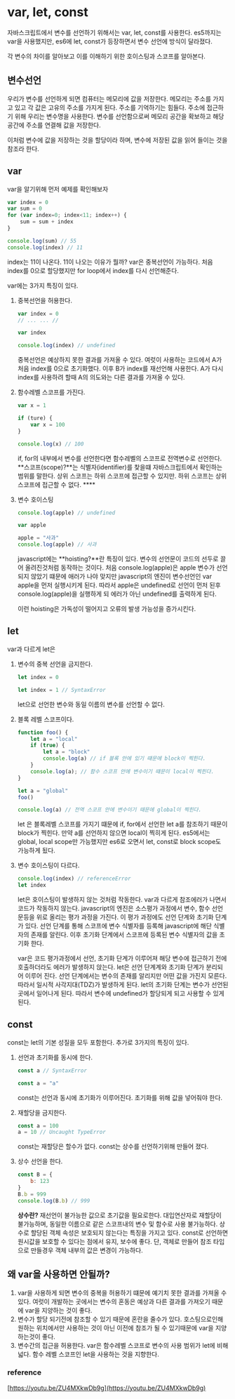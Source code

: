 # var, let, const

자바스크립트에서 변수를 선언하기 위해서는 var, let, const를 사용한다. es5까지는 var을 사용했지만, es6에 let, const가 등장하면서 변수 선언에 방식이 달라졌다.

각 변수의 차이를 알아보고 이를 이해하기 위한 호이스팅과 스코프를 알아본다.

## 변수선언

우리가 변수를 선언하게 되면 컴퓨터는 메모리에 값을 저장한다. 메모리는 주소를 가지고 있고 각 값은 고유의 주소를 가지게 된다. 주소를 기억하기는 힘들다. 주소에 접근하기 위해 우리는 변수명을 사용한다. 변수를 선언함으로써 메모리 공간을 확보하고 해당 공간에 주소를 연결해 값을 저장한다. 

이처럼 변수에 값을 저장하는 것을 할당이라 하며, 변수에 저장된 값을 읽어 들이는 것을 참조라 한다.

## var

var을 알기위해 먼저 예제를 확인해보자

```jsx
var index = 0
var sum = 0
for (var index=0; index<11; index++) {
    sum = sum + index
}

console.log(sum) // 55
console.log(index) // 11
```

index는 11이 나온다. 11이 나오는 이유가 뭘까? var은 중복선언이 가능하다. 처음 index를 0으로 할당했지만 for loop에서 index를 다시 선언해준다. 

var에는 3가지 특징이 있다.

1. 중복선언을 허용한다. 
    
    ```jsx
    var index = 0
    // ... ... //
    
    var index
    
    console.log(index) // undefined
    ```
    
    중복선언은 예상하지 못한 결과를 가져올 수 있다. 여럿이 사용하는 코드에서 A가 처음 index를 0으로 초기화했다. 이후 B가 index를 재선언해 사용한다. A가 다시 index를 사용하려 할때 A의 의도와는 다른 결과를 가져올 수 있다. 
    
2. 함수레벨 스코프를 가진다.
    
    ```jsx
    var x = 1
    
    if (ture) {
        var x = 100
    }
    
    console.log(x) // 100
    ```
    
    if, for의 내부에서 변수를 선언한다면  함수레벨의 스코프로 전역변수로 선언한다. **스코프(scope)?**는 식별자(identifier)를 찾을떄 자바스크립트에서 확인하는 범위를 말한다. 상위 스코프는 하위 스코프에 접근할 수 있지만. 하위 스코프는 상위 스코프에 접근할 수 없다. ****
    
3. 변수 호이스팅
    
    ```jsx
    console.log(apple) // undefined
    
    var apple
    
    apple = "사과"
    console.log(apple) // 사과
    ```
    
    javascript에는 **hoisting?**란 특징이 있다. 변수의 선언문이 코드의 선두로 끌어 올려진것처럼 동작하는 것이다.  처음 console.log(apple)은 apple 변수가 선언되지 않았기 떄문에 애러가 나야 맞지만 javascript의 엔진이 변수선언인 var apple을 먼저 실행시키게 된다. 따라서 apple은 undefined로 선언이 먼저 된후 console.log(apple)을 실행하게 되 에러가 아닌 undefined를 출력하게 된다.
    
    이런 hoisting은 가독성이 떨어지고 오류의 발생 가능성을 증가시킨다. 
    

## let

var과 다르게 let은

1. 변수의 중복 선언을 금지한다.
    
    ```jsx
    let index = 0
    
    let index = 1 // SyntaxError
    ```
    
    let으로 선언한 변수와 동일 이름의 변수를 선언할 수 없다. 
    
2. 블록 레벨 스코프이다.
    
    ```jsx
    function foo() {
        let a = "local"
        if (true) {
            let a = "block"
            console.log(a) // if 블록 안에 있기 떄문에 block이 찍힌다.
        }
        console.log(a); // 함수 스코프 안에 변수이기 떄문이 local이 찍힌다.
    }
    
    let a = "global"
    foo()
    
    console.log(a) // 전역 스코프 안에 변수이기 때문에 global이 찍힌다.
    ```
    
    let 은 블록레벨 스코프를 가지기 떄문에 if, for에서 선언한 let a를 참조하기 때문이 block가 찍힌다.  만약 a를 선언하지 않으면 local이 찍히게 된다. es5에서는 global, local scope만 가능했지만 es6로 오면서 let, const로 block scope도 가능하게 됬다.
    
3. 변수 호이스팅이 다르다.
    
    ```jsx
    console.log(index) // referenceError
    let index
    ```
    
    let은 호이스팅이 발생하지 않는 것처럼 작동한다. var과 다르게 참조에러가 나면서 코드가 작동하지 않는다. javascript의 엔진은 소스평가 과정에서 변수, 함수 선언문등을 위로 올리는 평가 과정을 가진다. 이 평가 과정에도 선언 단계와 초기화 단계가 있다. 선언 단계를 통해 스코프에 변수 식별자를 등록해 javascript에 해단 식별자의 존재를 알린다. 이후 초기화 단계에서 스코프에 등록된 변수 식별자의 값을  초기화 한다. 
    
     var은 코드 평가과정에서 선언, 초기화 단계가 이루어져 해당 변수에 접근하기 전에 호출하더라도 에러가 발생하지 앉는다.  let은 선언 단계계와 초기화 단계가 분리되어 이루어 진다. 선언 단계에서는 변수의 존재를 알리지만 어떤 값을 가진지 모른다. 따라서 일시적 사각지대(TDZ)가 발생하게 된다. let의 초기화 단계는 변수가 선언된 곳에서 일어나게 된다. 따라서 변수에 undefined가 할당되게 되고 사용할 수 있게 된다. 
    

## const

const는 let의 기본 성질을 모두 포함한다. 추가로 3가지의 특징이 있다.

1. 선언과 초기화를 동시에 한다.
    
    ```jsx
    const a // SyntaxError
    
    const a = "a"
    ```
    
    const는 선언과 동시에 초기화가 이루어진다. 초기화를 위해 값을 넣어줘야 한다.
    
2. 재할당을 금지한다.
    
    ```jsx
    const a = 100
    a = 10 // Uncaught TypeError
    ```
    
    const는 재할당은 할수가 없다. const는 상수를 선언하기위해 만들어 졌다. 
    
3. 상수 선언을 한다.
    
    ```jsx
    const B = {
        b: 123
    }
    B.b = 999
    console.log(B.b) // 999
    ```
    
    **상수란?** 재선언이 불가능한 값으로 초기값을 필요로한다. 대입연산자로 재할당이 불가능하며, 동일한 이름으로 같은 스코프내의 변수 및 함수로 사용 불가능하다. 상수로 할당된 객체 속성은 보호되지 않는다는 특징을 가지고 있다. const로 선언하면 원시값을 보호할 수 있다는 점에서 유지, 보수에 좋다. 단, 객체로 만들어 참조 타입으로 만들경우 객체 내부의 값은 변경이 가능하다.
    

## 왜 var을 사용하면 안될까?

1. var을 사용하게 되면 변수의 중복을 허용하기 떄문에 예기치 못한 결과를 가져올 수 있다. 여럿이 개발하는 곳에서는 변수의 혼동은 예상과 다른 결과를 가져오기 때문에 var을 지양하는 것이 좋다.
2. 변수가 할당 되기전에 참조할 수 있기 때문에 혼란을 줄수가 있다. 호스팅으로인해 원하는 위치에서만 사용하는 것이 아닌 이전에 참조가 될 수 있기때문에 var을 지양하는것이 좋다.
3. 변수간의 접근을 허용한다. var은 함수레벨 스코프로 변수의 사용 범위가 let에 비해 넓다. 함수 레벨 스코프인 let을 사용하는 것을 지향한다.

### reference

[https://youtu.be/ZU4MXkwDb9g](https://youtu.be/ZU4MXkwDb9g)